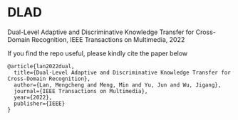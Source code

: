 # DLAD

Dual-Level Adaptive and Discriminative Knowledge Transfer for Cross-Domain Recognition, IEEE Transactions on Multimedia, 2022

If you find the repo useful, please kindly cite the paper below

    @article{lan2022dual,
      title={Dual-Level Adaptive and Discriminative Knowledge Transfer for Cross-Domain Recognition},
      author={Lan, Mengcheng and Meng, Min and Yu, Jun and Wu, Jigang},
      journal={IEEE Transactions on Multimedia},
      year={2022},
      publisher={IEEE}
    }
